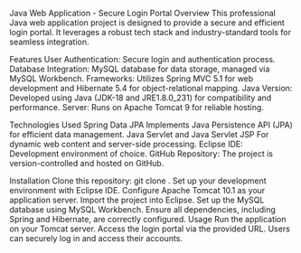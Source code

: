 Java Web Application - Secure Login Portal
Overview
This professional Java web application project is designed to provide a secure and efficient login portal. It leverages a robust tech stack and industry-standard tools for seamless integration.

Features
User Authentication: Secure login and authentication process.
Database Integration: MySQL database for data storage, managed via MySQL Workbench.
Frameworks: Utilizes Spring MVC 5.1 for web development and Hibernate 5.4 for object-relational mapping.
Java Version: Developed using Java (JDK-18 and JRE1.8.0_231) for compatibility and performance.
Server: Runs on Apache Tomcat 9 for reliable hosting.

Technologies Used
Spring Data JPA  Implements Java Persistence API (JPA) for efficient data management.
Java Servlet and Java Servlet JSP  For dynamic web content and server-side processing.
Eclipse IDE: Development environment of choice.
GitHub Repository: The project is version-controlled and hosted on GitHub.

Installation
Clone this repository: git clone .
Set up your development environment with Eclipse IDE.
Configure Apache Tomcat 10.1 as your application server.
Import the project into Eclipse.
Set up the MySQL database using MySQL Workbench.
Ensure all dependencies, including Spring and Hibernate, are correctly configured.
Usage
Run the application on your Tomcat server.
Access the login portal via the provided URL.
Users can securely log in and access their accounts.

